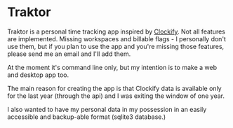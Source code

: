 # Traktor

Traktor is a personal time tracking app inspired by
[Clockify](https://clockify.me/). Not all features are implemented. Missing
workspaces and billable flags - I personally don't use them, but if you plan
to use the app and you're missing those features, please send me an email and
I'll add them. 

At the moment it's command line only, but my intention is to make a web and
desktop app too.

The main reason for creating the app is that Clockify data is available only
for the last year (through the api) and I was exiting the window of one year.

I also wanted to have my personal data in my possession in an easily accessible
and backup-able format (sqlite3 database.)
